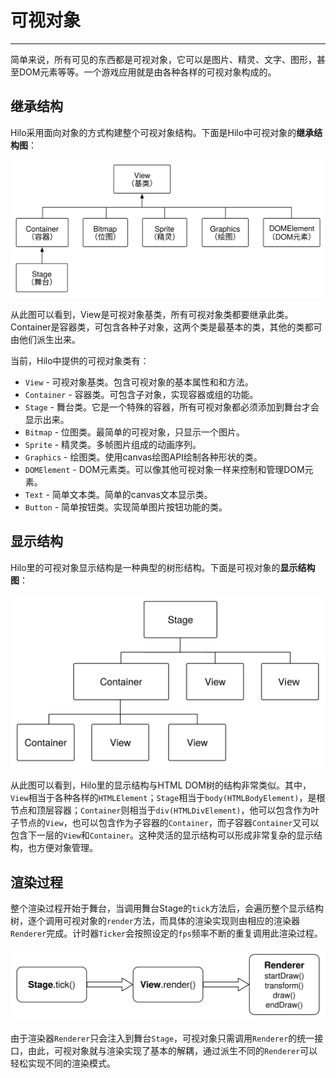 # 可视对象
---

简单来说，所有可见的东西都是可视对象，它可以是图片、精灵、文字、图形，甚至DOM元素等等。一个游戏应用就是由各种各样的可视对象构成的。

## 继承结构

Hilo采用面向对象的方式构建整个可视对象结构。下面是Hilo中可视对象的**继承结构图**：

![Inheritance hierarchy](images/inherit.svg)

从此图可以看到，View是可视对象基类，所有可视对象类都要继承此类。Container是容器类，可包含各种子对象，这两个类是最基本的类，其他的类都可由他们派生出来。

当前，Hilo中提供的可视对象类有：

* `View` - 可视对象基类。包含可视对象的基本属性和和方法。
* `Container` - 容器类。可包含子对象，实现容器或组的功能。
* `Stage` - 舞台类。它是一个特殊的容器，所有可视对象都必须添加到舞台才会显示出来。
* `Bitmap` - 位图类。最简单的可视对象，只显示一个图片。
* `Sprite` - 精灵类。多帧图片组成的动画序列。
* `Graphics` - 绘图类。使用canvas绘图API绘制各种形状的类。
* `DOMElement` - DOM元素类。可以像其他可视对象一样来控制和管理DOM元素。
* `Text` - 简单文本类。简单的canvas文本显示类。
* `Button` - 简单按钮类。实现简单图片按钮功能的类。

## 显示结构

Hilo里的可视对象显示结构是一种典型的树形结构。下面是可视对象的**显示结构图**：

![Display hierarchy](images/display.svg)

从此图可以看到，Hilo里的显示结构与HTML DOM树的结构非常类似。其中，`View`相当于各种各样的`HTMLElement`；`Stage`相当于`body(HTMLBodyElement)`，是根节点和顶层容器；`Container`则相当于`div(HTMLDivElement)`，他可以包含作为叶子节点的`View`，也可以包含作为子容器的`Container`，而子容器`Container`又可以包含下一层的`View`和`Container`。这种灵活的显示结构可以形成非常复杂的显示结构，也方便对象管理。

## 渲染过程

整个渲染过程开始于舞台，当调用舞台Stage的`tick`方法后，会遍历整个显示结构树，逐个调用可视对象的`render`方法，而具体的渲染实现则由相应的渲染器`Renderer`完成。计时器`Ticker`会按照设定的`fps`频率不断的重复调用此渲染过程。

![Render process](images/render.svg)

由于渲染器`Renderer`只会注入到舞台`Stage`，可视对象只需调用`Renderer`的统一接口，由此，可视对象就与渲染实现了基本的解耦，通过派生不同的`Renderer`可以轻松实现不同的渲染模式。